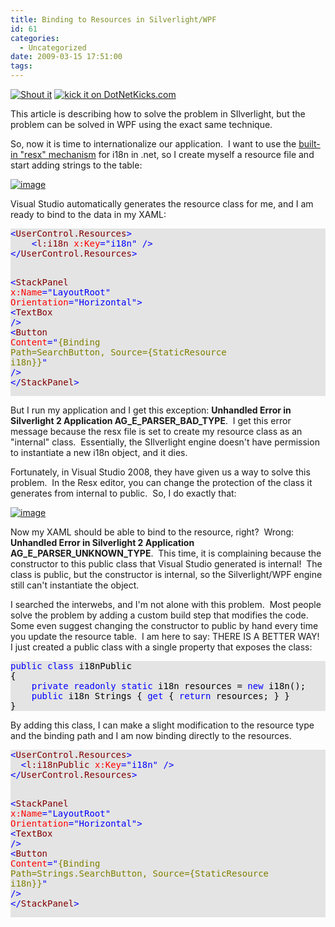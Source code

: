 ```yaml
---
title: Binding to Resources in Silverlight/WPF
id: 61
categories:
  - Uncategorized
date: 2009-03-15 17:51:00
tags:
---
```


[![Shout it](http://dotnetshoutout.com/image.axd?url=http%3A%2F%2Fwww.houseofbilz.com%2Farchive%2F2009%2F03%2F15%2Fbinding-to-resources-in-silverlightwpf.aspx)](http://dotnetshoutout.com/Binding-to-Resources-in-SilverlightWPF) [![kick it on DotNetKicks.com](http://www.dotnetkicks.com/Services/Images/KickItImageGenerator.ashx?url=http%3a%2f%2fwww.houseofbilz.com%2farchive%2f2009%2f03%2f15%2fbinding-to-resources-in-silverlightwpf.aspx)](http://www.dotnetkicks.com/kick/?url=http%3a%2f%2fwww.houseofbilz.com%2farchive%2f2009%2f03%2f15%2fbinding-to-resources-in-silverlightwpf.aspx)   

This article is describing how to solve the problem in SIlverlight, but the problem can be solved in WPF using the exact same technique.

So, now it is time to internationalize our application.&#160; I want to use the [built-in &quot;resx&quot; mechanism](http://msdn.microsoft.com/en-us/magazine/cc163609.aspx) for i18n in .net, so I create myself a resource file and start adding strings to the table:

[![image](http://geekswithblogs.net/images/geekswithblogs_net/HouseOfBilz/WindowsLiveWriter/BindingtoResourcesinSilverlightWPF_C384/image_thumb_1.png)](http://geekswithblogs.net/images/geekswithblogs_net/HouseOfBilz/WindowsLiveWriter/BindingtoResourcesinSilverlightWPF_C384/image_4.png) 

Visual Studio automatically generates the resource class for me, and I am ready to bind to the data in my XAML:
  <div style="padding-bottom: 0px; margin: 0px; padding-left: 0px; padding-right: 0px; display: inline; float: none; padding-top: 0px" id="scid:57F11A72-B0E5-49c7-9094-E3A15BD5B5E6:f3950845-d6c0-4751-81df-2d232083ed5e" class="wlWriterEditableSmartContent"><pre style="background-color:#E4E4E4;overflow: auto;"><span style="color: #0000FF;">&lt;</span><span style="color: #800000;">UserControl.Resources</span><span style="color: #0000FF;">&gt;</span><span style="color: #000000;">
    </span><span style="color: #0000FF;">&lt;</span><span style="color: #800000;">l:i18n </span><span style="color: #FF0000;">x:Key</span><span style="color: #0000FF;">="i18n"</span><span style="color: #FF0000;"> </span><span style="color: #0000FF;">/&gt;</span><span style="color: #000000;">
</span><span style="color: #0000FF;">&lt;/</span><span style="color: #800000;">UserControl.Resources</span><span style="color: #0000FF;">&gt;</span><span style="color: #000000;">

</span><span style="color: #0000FF;">&lt;</span><span style="color: #800000;">StackPanel </span><span style="color: #FF0000;">x:Name</span><span style="color: #0000FF;">="LayoutRoot"</span><span style="color: #FF0000;"> Orientation</span><span style="color: #0000FF;">="Horizontal"</span><span style="color: #0000FF;">&gt;</span><span style="color: #000000;">
    </span><span style="color: #0000FF;">&lt;</span><span style="color: #800000;">TextBox </span><span style="color: #0000FF;">/&gt;</span><span style="color: #000000;">
    </span><span style="color: #0000FF;">&lt;</span><span style="color: #800000;">Button </span><span style="color: #FF0000;">Content</span><span style="color: #0000FF;">="</span><span style="color: #808000;">{Binding Path=SearchButton, Source={StaticResource i18n}}</span><span style="color: #0000FF;">"</span><span style="color: #FF0000;"> </span><span style="color: #0000FF;">/&gt;</span><span style="color: #000000;">
</span><span style="color: #0000FF;">&lt;/</span><span style="color: #800000;">StackPanel</span><span style="color: #0000FF;">&gt;</span></pre><!-- Code inserted with Steve Dunn's Windows Live Writer Code Formatter Plugin.  http://dunnhq.com --></div>

But I run my application and I get this exception: **Unhandled Error in Silverlight 2 Application AG_E_PARSER_BAD_TYPE**.&#160; I get this error message because the resx file is set to create my resource class as an &quot;internal&quot; class.&#160; Essentially, the SIlverlight engine doesn't have permission to instantiate a new i18n object, and it dies.

Fortunately, in Visual Studio 2008, they have given us a way to solve this problem.&#160; In the Resx editor, you can change the protection of the class it generates from internal to public.&#160; So, I do exactly that:

[![image](http://geekswithblogs.net/images/geekswithblogs_net/HouseOfBilz/WindowsLiveWriter/BindingtoResourcesinSilverlightWPF_C384/image_thumb_2.png)](http://geekswithblogs.net/images/geekswithblogs_net/HouseOfBilz/WindowsLiveWriter/BindingtoResourcesinSilverlightWPF_C384/image_6.png) 

Now my XAML should be able to bind to the resource, right?&#160; Wrong: **Unhandled Error in Silverlight 2 Application AG_E_PARSER_UNKNOWN_TYPE**.&#160; This time, it is complaining because the constructor to this public class that Visual Studio generated is internal!&#160; The class is public, but the constructor is internal, so the Silverlight/WPF engine still can't instantiate the object.

I searched the interwebs, and I'm not alone with this problem.&#160; Most people solve the problem by adding a custom build step that modifies the code.&#160; Some even suggest changing the constructor to public by hand every time you update the resource table.&#160; I am here to say: THERE IS A BETTER WAY!&#160; I just created a public class with a single property that exposes the class:

<div style="padding-bottom: 0px; margin: 0px; padding-left: 0px; padding-right: 0px; display: inline; float: none; padding-top: 0px" id="scid:57F11A72-B0E5-49c7-9094-E3A15BD5B5E6:d72a67d8-3810-4c9e-b2e7-9145f735e5fa" class="wlWriterEditableSmartContent"><pre style="background-color:#E4E4E4;overflow: auto;"><span style="color: #0000FF;">public</span><span style="color: #000000;"> </span><span style="color: #0000FF;">class</span><span style="color: #000000;"> i18nPublic
{
    </span><span style="color: #0000FF;">private</span><span style="color: #000000;"> </span><span style="color: #0000FF;">readonly</span><span style="color: #000000;"> </span><span style="color: #0000FF;">static</span><span style="color: #000000;"> i18n resources </span><span style="color: #000000;">=</span><span style="color: #000000;"> </span><span style="color: #0000FF;">new</span><span style="color: #000000;"> i18n();
    </span><span style="color: #0000FF;">public</span><span style="color: #000000;"> i18n Strings { </span><span style="color: #0000FF;">get</span><span style="color: #000000;"> { </span><span style="color: #0000FF;">return</span><span style="color: #000000;"> resources; } }
}</span></pre><!-- Code inserted with Steve Dunn's Windows Live Writer Code Formatter Plugin.  http://dunnhq.com --></div>

By adding this class, I can make a slight modification to the resource type and the binding path and I am now binding directly to the resources.

<div style="padding-bottom: 0px; margin: 0px; padding-left: 0px; padding-right: 0px; display: inline; float: none; padding-top: 0px" id="scid:57F11A72-B0E5-49c7-9094-E3A15BD5B5E6:8a94aeba-54bf-42d5-aa9a-4db30b09348f" class="wlWriterEditableSmartContent"><pre style="background-color:#E4E4E4;overflow: auto;"><span style="color: #0000FF;">&lt;</span><span style="color: #800000;">UserControl.Resources</span><span style="color: #0000FF;">&gt;</span><span style="color: #000000;">
  </span><span style="color: #0000FF;">&lt;</span><span style="color: #800000;">l:i18nPublic </span><span style="color: #FF0000;">x:Key</span><span style="color: #0000FF;">="i18n"</span><span style="color: #FF0000;"> </span><span style="color: #0000FF;">/&gt;</span><span style="color: #000000;">
</span><span style="color: #0000FF;">&lt;/</span><span style="color: #800000;">UserControl.Resources</span><span style="color: #0000FF;">&gt;</span><span style="color: #000000;">

</span><span style="color: #0000FF;">&lt;</span><span style="color: #800000;">StackPanel </span><span style="color: #FF0000;">x:Name</span><span style="color: #0000FF;">="LayoutRoot"</span><span style="color: #FF0000;"> Orientation</span><span style="color: #0000FF;">="Horizontal"</span><span style="color: #0000FF;">&gt;</span><span style="color: #000000;">
    </span><span style="color: #0000FF;">&lt;</span><span style="color: #800000;">TextBox </span><span style="color: #0000FF;">/&gt;</span><span style="color: #000000;">
    </span><span style="color: #0000FF;">&lt;</span><span style="color: #800000;">Button </span><span style="color: #FF0000;">Content</span><span style="color: #0000FF;">="</span><span style="color: #808000;">{Binding Path=Strings.SearchButton, Source={StaticResource i18n}}</span><span style="color: #0000FF;">"</span><span style="color: #FF0000;"> </span><span style="color: #0000FF;">/&gt;</span><span style="color: #000000;">
</span><span style="color: #0000FF;">&lt;/</span><span style="color: #800000;">StackPanel</span><span style="color: #0000FF;">&gt;</span></pre><!-- Code inserted with Steve Dunn's Windows Live Writer Code Formatter Plugin.  http://dunnhq.com --></div>